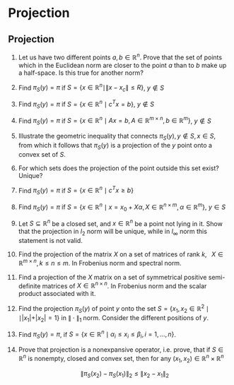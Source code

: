 # Projection


## Projection

1.  Let us have two different points $a, b \in \mathbb{R}^n$. Prove that
    the set of points which in the Euclidean norm are closer to the
    point $a$ than to $b$ make up a half-space. Is this true for another
    norm?

2.  Find $\pi_S (y) = \pi$ if
    $S = \{x \in \mathbb{R}^n \mid \|x - x_c\| \le R \}$, $y \notin S$

3.  Find $\pi_S (y) = \pi$ if
    $S = \{x \in \mathbb{R}^n \mid c^T x = b \}$, $y \notin S$

4.  Find $\pi_S (y) = \pi$ if
    $S = \{x \in \mathbb{R}^n \mid Ax = b, A \in \mathbb{R}^{m \times n}, b \in \mathbb{R}^{m} \}$,
    $y \notin S$

5.  Illustrate the geometric inequality that connects
    $\pi_S(y), y \notin S, x \in S$, from which it follows that
    $\pi_S(y)$ is a projection of the $y$ point onto a convex set of
    $S$.

6.  For which sets does the projection of the point outside this set
    exist? Unique?

7.  Find $\pi_S (y) = \pi$ if
    $S = \{x \in \mathbb{R}^n \mid c^T x \ge b \}$

8.  Find $\pi_S (y) = \pi$ if
    $S = \{x \in \mathbb{R}^n \mid x = x_0 + X \alpha, X \in \mathbb{R}^{n \times m}, \alpha \in \mathbb{R}^{m}\}$,
    $y \in S$

9.  Let $S \subseteq \mathbb{R}^n$ be a closed set, and
    $x \in \mathbb{R}^n$ be a point not lying in it. Show that the
    projection in $l_2$ norm will be unique, while in $l_\infty$ norm
    this statement is not valid.

10. Find the projection of the matrix $X$ on a set of matrices of rank
    $k, \;\;\; X \in \mathbb{R}^{m \times n}, k \leq n \leq m$. In
    Frobenius norm and spectral norm.

11. Find a projection of the $X$ matrix on a set of symmetrical positive
    semi-definite matrices of $X \in \mathbb{R}^{n \times n}$. In
    Frobenius norm and the scalar product associated with it.

12. Find the projection $\pi_S(y)$ of point $y$ onto the set
    $S = \{x_1, x_2 \in \mathbb{R}^2 \mid \mid \vert x_1\vert + \vert x_2\vert = 1 \}$
    in $\| \cdot \|_1$ norm. Consider the different positions of $y$.

13. Find $\pi_S (y) = \pi$, if
    $S = \{x \in \mathbb{R}^n \mid \alpha_i \le x_i \le \beta_i, i = 1, \ldots, n \}$.

14. Prove that projection is a nonexpansive operator, i.e. prove, that
    if $S \in \mathbb{R}^{n}$ is nonempty, closed and convex set, then
    for any $(x_{1}, x_{2}) \in \mathbb{R}^{n} \times \mathbb{R}^{n}$

    $$
     \lVert \pi_{S}(x_{2}) - \pi_{S}(x_{1}) \rVert_{2} \leq \lVert x_{2} - x_{1} \rVert_{2}
     $$
